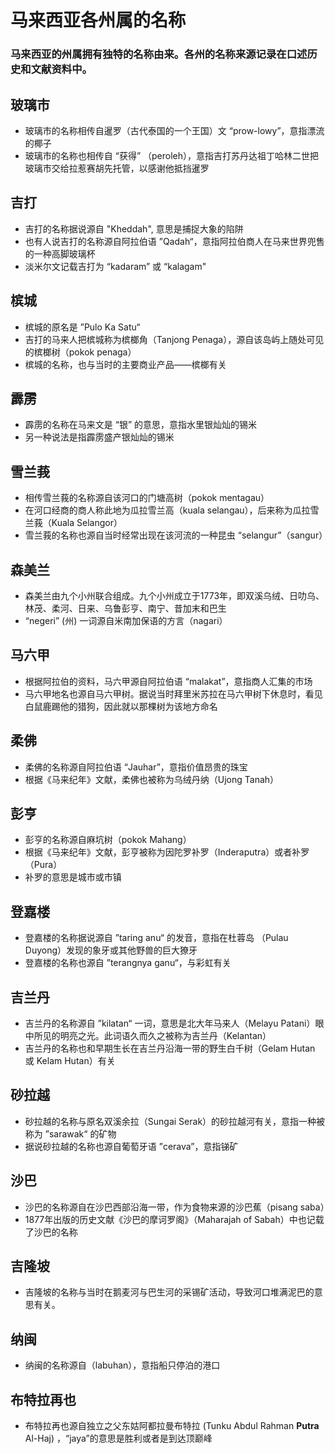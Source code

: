 # 马来西亚各州属的名称
### 马来西亚的州属拥有独特的名称由来。各州的名称来源记录在口述历史和文献资料中。

## 玻璃市
- 玻璃市的名称相传自暹罗（古代泰国的一个王国）文 “prow-lowy”，意指漂流的椰子
- 玻璃市的名称也相传自 “获得” （peroleh），意指吉打苏丹达祖丁哈林二世把玻璃市交给拉惹赛胡先托管，以感谢他抵挡暹罗

## 吉打
- 吉打的名称据说源自 "Kheddah", 意思是捕捉大象的陷阱
- 也有人说吉打的名称源自阿拉伯语 ”Qadah“，意指阿拉伯商人在马来世界兜售的一种高脚玻璃杯
- 淡米尔文记载吉打为 “kadaram” 或 “kalagam"

## 槟城
- 槟城的原名是 ”Pulo Ka Satu“
- 吉打的马来人把槟城称为槟榔角（Tanjong Penaga），源自该岛屿上随处可见的槟榔树（pokok penaga）
- 槟城的名称，也与当时的主要商业产品——槟榔有关

## 霹雳
- 霹雳的名称在马来文是 “银” 的意思，意指水里银灿灿的锡米
- 另一种说法是指霹雳盛产银灿灿的锡米

## 雪兰莪
- 相传雪兰莪的名称源自该河口的门塘高树（pokok mentagau）
- 在河口经商的商人称此地为瓜拉雪兰高（kuala selangau），后来称为瓜拉雪兰莪（Kuala Selangor）
- 雪兰莪的名称也源自当时经常出现在该河流的一种昆虫 “selangur”（sangur）

## 森美兰
- 森美兰由九个小州联合组成。九个小州成立于1773年，即双溪乌绒、日叻乌、林茂、柔河、日来、乌鲁彭亨、南宁、昔加末和巴生
- “negeri” (州) 一词源自米南加保语的方言（nagari）

## 马六甲
- 根据阿拉伯的资料，马六甲源自阿拉伯语 “malakat”，意指商人汇集的市场
- 马六甲地名也源自马六甲树。据说当时拜里米苏拉在马六甲树下休息时，看见白鼠鹿踢他的猎狗，因此就以那棵树为该地方命名

## 柔佛
- 柔佛的名称源自阿拉伯语 “Jauhar”，意指价值昂贵的珠宝
- 根据《马来纪年》文献，柔佛也被称为乌绒丹纳（Ujong Tanah）

## 彭亨
- 彭亨的名称源自麻坑树（pokok Mahang）
- 根据《马来纪年》文献，彭亨被称为因陀罗补罗（Inderaputra）或者补罗（Pura）
- 补罗的意思是城市或市镇

## 登嘉楼
- 登嘉楼的名称据说源自 ”taring anu“ 的发音，意指在杜蓉岛 （Pulau Duyong）发现的象牙或其他野兽的巨大獠牙
- 登嘉楼的名称也源自 ”terangnya ganu“，与彩虹有关

## 吉兰丹
- 吉兰丹的名称源自 ”kilatan“ 一词，意思是北大年马来人（Melayu Patani）眼中所见的明亮之光。此词语久而久之被称为吉兰丹（Kelantan）
- 吉兰丹的名称也和早期生长在吉兰丹沿海一带的野生白千树（Gelam Hutan 或 Kelam Hutan）有关

## 砂拉越
- 砂拉越的名称与原名双溪余拉（Sungai Serak）的砂拉越河有关，意指一种被称为 ”sarawak“ 的矿物
- 据说砂拉越的名称也源自葡萄牙语 ”cerava”，意指锑矿

## 沙巴
- 沙巴的名称源自在沙巴西部沿海一带，作为食物来源的沙巴蕉（pisang saba）
- 1877年出版的历史文献《沙巴的摩诃罗阁》（Maharajah of Sabah）中也记载了沙巴的名称

## 吉隆坡 
- 吉隆坡的名称与当时在鹅麦河与巴生河的采锡矿活动，导致河口堆满泥巴的意思有关。

## 纳闽
- 纳闽的名称源自（labuhan），意指船只停泊的港口

## 布特拉再也
- 布特拉再也源自独立之父东姑阿都拉曼布特拉 (Tunku Abdul Rahman **Putra** Al-Haj) ，“jaya”的意思是胜利或者是到达顶巅峰

